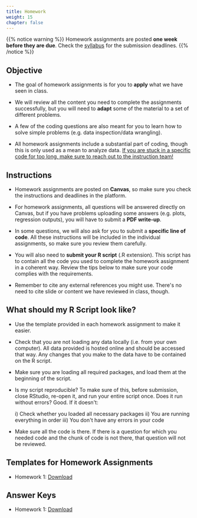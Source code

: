 ```yaml
---
title: Homework
weight: 15
chapter: false
---
```



{{% notice warning %}}
Homework assignments are posted **one week before they are due**. Check the [syllabus](https://sta235.netlify.app/syllabus/grading/) for the submission deadlines.
{{% /notice %}}


## Objective

- The goal of homework assignments is for you to **apply** what we have seen in class.

- We will review all the content you need to complete the assignments successfully, but you will need to **adapt** some of the material to a set of different problems.

- A few of the coding questions are also meant for you to learn how to solve simple problems (e.g. data inspection/data wrangling).

- All homework assignments include a substantial part of coding, though this is only used as a mean to analyze data. <u>If you are stuck in a specific code for too long, make sure to reach out to the instruction team!</u>


## Instructions

- Homework assignments are posted on **Canvas**, so make sure you check the instructions and deadlines in the platform.

- For homework assignments, all questions will be answered directly on Canvas, but if you have problems uploading some answers (e.g. plots, regression outputs), you will have to submit a **PDF write-up**.

- In some questions, we will also ask for you to submit a **specific line of code**. All these instructions will be included in the individual assignments, so make sure you review them carefully.

- You will also need to **submit your R script** (.R extension). This script has to contain all the code you used to complete the homework assignment in a coherent way. Review the tips below to make sure your code complies with the requirements.

- Remember to cite any external references you might use. There's no need to cite slide or content we have reviewed in class, though.


## What should my R Script look like?

- Use the template provided in each homework assignment to make it easier.

- Check that you are not loading any data locally (i.e. from your own computer). All data provided is hosted online and should be accessed that way. Any changes that you make to the data have to be contained on the R script.

- Make sure you are loading all required packages, and load them at the beginning of the script.

- Is my script reproducible? To make sure of this, before submission, close RStudio, re-open it, and run your entire script once. Does it run without errors? Good. If it doesn't:

	i) Check whether you loaded all necessary packages
	ii) You are running everything in order
	iii) You don't have any errors in your code

- Make sure all the code is there. If there is a question for which you needed code and the chunk of code is not there, that question will not be reviewed.

## Templates for Homework Assignments

<script>let date = Date.now();</script>
<!-- <a onclick="ga('send', 'event', 'External-Link','click','code2_inclass','0','Link');" href="https://raw.githubusercontent.com/maibennett/sta235/main/exampleSite/content/Classes/Week2/1_OLS/code/f2023_sta235h_2_reg_in_class.R" target="_blank" class="btn btn-default">Download<i class="fas fa-code"></i></a> -->
- Homework 1: <a onclick="gtag('event','hw1_code', {'event_category': 'HW','event_label': 'hw1_code', 'event_action': date, 'debug_mode':true });" href="https://raw.githubusercontent.com/maibennett/sta235/main/exampleSite/content/Assignments/Homework/Homework1/templates/STA235H_HW1_Template.R" target="_blank" class="btn btn-default">Download<i class="fas fa-code"></i></a>

<!-- - Homework 2: <a onclick="gtag('event','hw2_code', {'event_category': 'HW','event_label': 'hw2_code', 'event_action': date, 'debug_mode':true });" href="https://raw.githubusercontent.com/maibennett/sta235/main/exampleSite/content/Assignments/Homework/Homework2/templates/STA235H_HW2_Template.R" target="_blank" class="btn btn-default">Download<i class="fas fa-code"></i></a> -->

## Answer Keys

- Homework 1: <a onclick="gtag('event','hw1_answerkey', {'event_category': 'code','event_label': 'hw1_answerkey', 'event_action': date, 'debug_mode':true });" href="https://sta235.com/Assignments/Homework/Homework1/STA235H_Fall23_Homework1_AnswerKey.html" target="_blank" class="btn btn-default">Download<i class="fas fa-code"></i></a>
